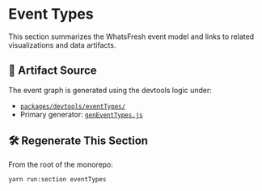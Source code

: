# Event Types

This section summarizes the WhatsFresh event model and links to related visualizations and data artifacts.

## 📁 Artifact Source

The event graph is generated using the devtools logic under:

- [`packages/devtools/eventTypes/`](../../../packages/devtools/src/docs/sections/eventTypes/)
- Primary generator: [`genEventTypes.js`](../../../packages/devtools/src/docs/sections/eventTypes/source/genCode/genEventTypes.js)

## 🛠 Regenerate This Section

From the root of the monorepo:

```bash
yarn run:section eventTypes
